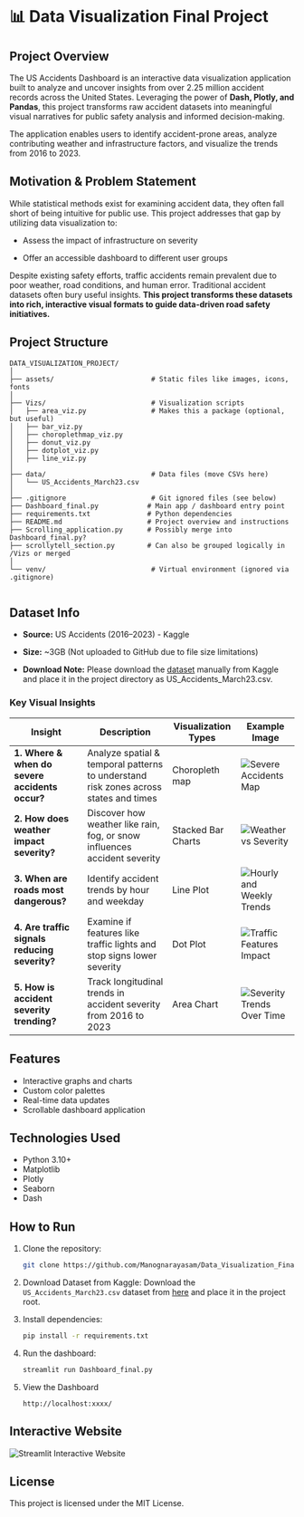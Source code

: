 # 📊 Data Visualization Final Project

## Project Overview
The US Accidents Dashboard is an interactive data visualization application built to analyze and uncover insights from over 2.25 million accident records across the United States. Leveraging the power of **Dash, Plotly, and Pandas**, this project transforms raw accident datasets into meaningful visual narratives for public safety analysis and informed decision-making.

The application enables users to identify accident-prone areas, analyze contributing weather and infrastructure factors, and visualize the trends from 2016 to 2023.

## Motivation & Problem Statement
While statistical methods exist for examining accident data, they often fall short of being intuitive for public use. This project addresses that gap by utilizing data visualization to:

- Assess the impact of infrastructure on severity

- Offer an accessible dashboard to different user groups

Despite existing safety efforts, traffic accidents remain prevalent due to poor weather, road conditions, and human error. Traditional accident datasets often bury useful insights. **This project transforms these datasets into rich, interactive visual formats to guide data-driven road safety initiatives.**


## Project Structure
```
DATA_VISUALIZATION_PROJECT/
│
├── assets/                        # Static files like images, icons, fonts
│
├── Vizs/                          # Visualization scripts                         
│   ├── area_viz.py                # Makes this a package (optional, but useful)
│   ├── bar_viz.py
│   ├── choroplethmap_viz.py
│   ├── donut_viz.py
│   ├── dotplot_viz.py
│   ├── line_viz.py
│
├── data/                          # Data files (move CSVs here)
│   └── US_Accidents_March23.csv
│
├── .gitignore                     # Git ignored files (see below)
├── Dashboard_final.py            # Main app / dashboard entry point
├── requirements.txt              # Python dependencies
├── README.md                     # Project overview and instructions
├── Scrolling_application.py      # Possibly merge into Dashboard_final.py?
├── scrollytell_section.py        # Can also be grouped logically in /Vizs or merged
│
└── venv/                          # Virtual environment (ignored via .gitignore)


```


## Dataset Info
- **Source:** US Accidents (2016–2023) - Kaggle

- **Size:** ~3GB (Not uploaded to GitHub due to file size limitations)

- **Download Note:**     Please download the [dataset](https://www.kaggle.com/datasets/sobhanmoosavi/us-accidents) manually from Kaggle and place it in the project directory as US_Accidents_March23.csv.

### Key Visual Insights

| Insight | Description | Visualization Types | Example Image |
|--------|-------------|---------------------|---------------|
| **1. Where & when do severe accidents occur?** | Analyze spatial & temporal patterns to understand risk zones across states and times | Choropleth map | ![Severe Accidents Map](assets/Bhavitha_viz.png) |
| **2. How does weather impact severity?** | Discover how weather like rain, fog, or snow influences accident severity | Stacked Bar Charts | ![Weather vs Severity](assets/Sreemayeeviz.png) |
| **3. When are roads most dangerous?** | Identify accident trends by hour and weekday | Line Plot| ![Hourly and Weekly Trends](assets/Manogna2_viz.png) |
| **4. Are traffic signals reducing severity?** | Examine if features like traffic lights and stop signs lower severity | Dot Plot | ![Traffic Features Impact](assets/Divya_viz.jpg) |
| **5. How is accident severity trending?** | Track longitudinal trends in accident severity from 2016 to 2023 | Area Chart | ![Severity Trends Over Time](assets/Manognaviz.jpg) |


## Features
-  Interactive graphs and charts
-  Custom color palettes
-  Real-time data updates
-  Scrollable dashboard application

## Technologies Used
- Python 3.10+
- Matplotlib
- Plotly
- Seaborn
- Dash

## How to Run
1. Clone the repository:
   ```bash
   git clone https://github.com/Manognarayasam/Data_Visualization_Final_Project
   ```
2. Download Dataset from Kaggle: 
  Download the `US_Accidents_March23.csv` dataset from [here](https://www.kaggle.com/datasets/sobhanmoosavi/us-accidents) and place it in the project root.

3. Install dependencies:
   ```bash
   pip install -r requirements.txt
   ```
4. Run the dashboard:
   ```bash
   streamlit run Dashboard_final.py
   ```
5. View the Dashboard
    ```
    http://localhost:xxxx/
    ```

## Interactive Website
![Streamlit Interactive Website](assets/Dashboard.png)


## License
This project is licensed under the MIT License.

